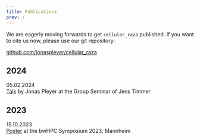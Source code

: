 ```yaml
---
title: Publications
prev: /
---
```


We are eagerly moving forwards to get `cellular_raza` published.
If you want to cite us now, please use our git repository:

[github.com/jonaspleyer/cellular_raza](https://github.com/jonaspleyer/cellular_raza)

## 2024

05.02.2024<br>
[Talk](2024-02-05-think-like-a-cell) by Jonas Pleyer at the Group Seminar of Jens Timmer

## 2023

15.10.2023<br>
[Poster](2023-10-15-bwhpc-symposium-2023/) at the bwHPC Symposium 2023, Mannheim
